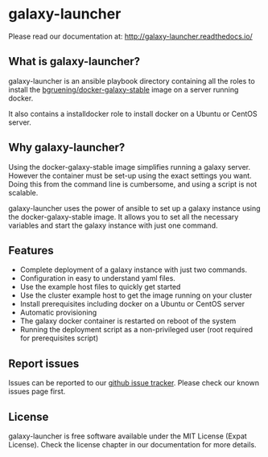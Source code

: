 # galaxy-launcher

Please read our documentation at: http://galaxy-launcher.readthedocs.io/

## What is galaxy-launcher?
galaxy-launcher is an ansible playbook directory containing all the roles to install the
 [bgruening/docker-galaxy-stable](https://github.com/bgruening/docker-galaxy-stable)
image on a server running docker.

It also contains a installdocker role to install docker on a Ubuntu or CentOS server.

## Why galaxy-launcher?
Using the docker-galaxy-stable image simplifies running a galaxy server.
However the container must be set-up using the exact settings you want.
Doing this from the command line is cumbersome, and using a script is not scalable.

galaxy-launcher uses the power of ansible to set up a galaxy instance using
the docker-galaxy-stable image. It allows you to set all the necessary variables
and start the galaxy instance with just one command.

## Features
* Complete deployment of a galaxy instance with just two commands.
* Configuration in easy to understand yaml files.
* Use the example host files to quickly get started
* Use the cluster example host to get the image running on your cluster
* Install prerequisites including docker on a Ubuntu or CentOS server
* Automatic provisioning
* The galaxy docker container is restarted on reboot of the system
* Running the deployment script as a non-privileged user (root required for prerequisites script)

## Report issues
Issues can be reported to our [github issue tracker](https://github.com/LUMC/galaxy-launcher/issues).
Please check our known issues page first.

## License
galaxy-launcher is free software available under the MIT License (Expat License).
Check the license chapter in our documentation for more details.
